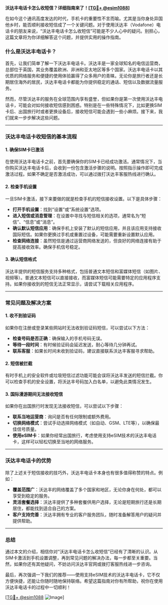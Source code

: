 **沃达丰电话卡怎么收短信？详细指南来了！[[TG💪+ @esim1088](https://t.me/s/esim1088)]**

在如今这个通讯高度发达的时代，手机卡的重要性不言而喻。尤其是当你身处异国他乡时，能否顺利接收短信成了一个关键问题。对于使用沃达丰（Vodafone）电话卡的朋友来说，“沃达丰电话卡怎么收短信”可能是不少人心中的疑问。别担心，这篇文章将为你详细解答这个问题，并提供实用的操作指南。

### 什么是沃达丰电话卡？

首先，让我们简单了解一下沃达丰电话卡。沃达丰是一家全球知名的电信运营商，总部位于英国，其业务覆盖欧洲、非洲和亚太地区等多个国家。沃达丰电话卡以其优质的网络服务和便捷的使用体验赢得了众多用户的青睐。无论你是旅行者还是长期居住海外的居民，沃达丰电话卡都能为你提供稳定的通话、短信以及数据流量服务。

然而，尽管沃达丰的服务在全球范围内享有盛誉，但如果你是第一次使用沃达丰电话卡，可能会对如何接收短信感到困惑。特别是在一些特殊情况下，比如更换SIM卡后、出国旅行时或者更换设备后，接收短信可能会遇到一些小麻烦。接下来，我们就来一步步解决这些问题。

---

### 沃达丰电话卡收短信的基本流程

#### 1. 确保SIM卡已激活
在使用沃达丰电话卡之前，首先要确保你的SIM卡已经成功激活。通常情况下，当你购买沃达丰电话卡后，会收到一份包含激活步骤的说明。按照指示操作即可完成激活过程。如果不确定是否激活成功，可以通过拨打沃达丰客服热线进行确认。

#### 2. 检查手机设置
一旦SIM卡激活，接下来要做的就是检查手机的短信接收设置。以下是具体步骤：

- **打开手机设置**：找到“设置”或“系统设置”选项。
- **进入短信或消息管理**：在设置中寻找与短信相关的选项，通常名为“短信”、“信息”或“消息”。
- **确认默认短信应用**：确保手机上安装了默认的短信应用，并且该应用支持接收国际短信。如果你更换过手机或重置过设备，可能需要重新设置默认应用。
- **检查网络连接**：虽然短信是通过运营商网络发送的，但良好的网络连接有助于提高接收效率。确保手机信号稳定。

#### 3. 确认短信格式
沃达丰提供的短信服务支持多种格式，包括普通文本短信和富媒体短信（如图片、视频等）。普通文本短信可以直接接收，而富媒体短信可能需要特定的应用程序支持。如果你接收到的短信无法正常显示，请尝试下载相关应用程序。

---

### 常见问题及解决方案

#### 1. 收不到验证码
如果你在注册或登录某些网站时无法收到验证码短信，可以尝试以下方法：

- **检查号码是否正确**：确保输入的手机号码无误。
- **等待一段时间**：有时候验证码会延迟发送，耐心等待几分钟再试。
- **联系客服**：如果长时间未收到验证码，建议直接联系沃达丰客服寻求帮助。

#### 2. 短信被拦截
有时手机上的安全软件或垃圾短信过滤功能可能会误将沃达丰发送的短信拦截。你可以检查手机的安全设置，将沃达丰号码加入白名单，以避免此类情况发生。

#### 3. 国际漫游期间无法接收短信
如果你在出国旅行时发现无法接收短信，可以尝试以下步骤：

- **联系当地运营商**：询问是否有任何限制或额外费用。
- **切换网络模式**：尝试手动选择网络模式（如自动、GSM、LTE等），以确保最佳信号质量。
- **使用eSIM卡**：如果你经常出国旅行，考虑使用支持eSIM技术的沃达丰电话卡，这样可以轻松切换至当地的网络服务。

---

### 沃达丰电话卡的优势

除了上述关于短信接收的技巧外，沃达丰电话卡本身也有很多值得称赞的特点。例如：

- **覆盖范围广**：沃达丰的网络覆盖了多个国家和地区，无论你身在何处，都可以享受到稳定的服务。
- **灵活套餐选择**：沃达丰提供了多种套餐供用户选择，无论是短期旅行还是长期居住，都能找到适合自己的方案。
- **客户支持完善**：沃达丰拥有专业的客户服务团队，随时准备解答用户的疑问并提供帮助。

---

### 总结

通过本文的介绍，相信你对“沃达丰电话卡怎么收短信”已经有了清晰的认识。从SIM卡激活到手机设置调整，再到常见问题的解决办法，每一步都至关重要。当然，如果你还有其他疑问，不妨访问沃达丰官网或拨打客服热线进一步咨询。

最后，再次强调一下我们的推荐——使用支持eSIM技术的沃达丰电话卡，它不仅方便快捷，还能让你随时随地保持联络。希望这篇指南对你有所帮助，祝你在使用沃达丰电话卡的过程中一切顺利！

[[TG💪+ @esim1088](https://t.me/s/esim1088) ![Image](https://i.postimg.cc/4NQfJmqS/Snipaste-2025-05-13-00-14-12.png)]
